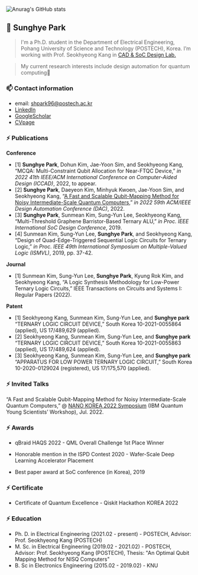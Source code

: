 ![Anurag's GitHub stats](https://github-readme-stats.vercel.app/api?username=sunghyepark&show_icons=true&theme=radical)

## 👋 Sunghye Park

> I'm a Ph.D. student in the Department of Electrical Engineering, Pohang University of Science and Technology (POSTECH), Korea. I’m working with Prof. Seokhyeong Kang in [CAD & SoC Design Lab.](http://csdl.postech.ac.kr/)
> 

> My current research interests include design automation for quantum computing🙂
>


### 📫 Contact information

- email: shpark96@postech.ac.kr
- [LinkedIn](https://www.linkedin.com/in/sunghye-park-23486023a/) 
- [GoogleScholar](https://scholar.google.com/citations?hl=en&user=wpK6M2UAAAAJ)
- [CVpage](https://shpark96.notion.site/shpark96/Sunghye-Park-601e8fa7180f4151aaae4a5b75111348) 



### ⚡ Publications

**Conference**
  - [1] **Sunghye Park**, Dohun Kim, Jae-Yoon Sim, and Seokhyeong Kang, “MCQA: Multi-Constraint Qubit Allocation for Near-FTQC Device,” *in 2022 41th IEEE/ACM International Conference on Computer-Aided Design (ICCAD)*, 2022, to appear.
  - [2] **Sunghye Park**, Daeyeon Kim, Minhyuk Kwoen, Jae-Yoon Sim, and Seokhyeong Kang, “[A Fast and Scalable Qubit-Mapping Method for Noisy Intermediate-Scale Quantum Computers](https://dl.acm.org/doi/abs/10.1145/3489517.3530402),” *in 2022 59th ACM/IEEE Design Automation Conference (DAC)*, 2022.
 - [3] **Sunghye Park**, Sunmean Kim, Sung-Yun Lee, Seokhyeong Kang, “Multi-Threshold Graphene Barristor-Based Ternary ALU,” *in Proc. IEEE International SoC Design Conference*, 2019.
 - [4] Sunmean Kim, Sung-Yun Lee, **Sunghye Park**, and Seokhyeong Kang, “Design of Quad-Edge-Triggered Sequential Logic Circuits for Ternary Logic,” *in Proc. IEEE 49th International Symposium on Multiple-Valued Logic (ISMVL)*, 2019, pp. 37-42.
 

**Journal**
 - [1] Sunmean Kim, Sung-Yun Lee, **Sunghye Park**, Kyung Rok Kim, and Seokhyeong Kang, “A Logic Synthesis Methodology for Low-Power Ternary Logic Circuits,” IEEE Transactions on Circuits and Systems I: Regular Papers (2022).


**Patent**
 - [1] Seokhyeong Kang, Sunmean Kim, Sung-Yun Lee, and **Sunghye park** “TERNARY LOGIC CIRCUIT DEVICE,” South Korea 10-2021-0055864 (applied), US 17/489,629 (applied).
 - [2] Seokhyeong Kang, Sunmean Kim, Sung-Yun Lee, and **Sunghye park** “TERNARY LOGIC CIRCUIT DEVICE,” South Korea 10-2021-0055863 (applied), US 17/489,624 (applied).
 - [3] Seokhyeong Kang, Sunmean Kim, Sung-Yun Lee, and **Sunghye park** “APPARATUS FOR LOW POWER TERNARY LOGIC CIRCUIT,” South Korea 10-2020-0129024 (registered), US 17/175,570 (applied).


### ⚡ Invited Talks

“A Fast and Scalable Qubit-Mapping Method for Noisy Intermediate-Scale Quantum Computers,” @ [NANO KOREA 2022 Symposium](https://ace.postech.ac.kr/event/nano-korea-2022) (IBM Quantum Young Scientists’ Workshop), Jul. 2022.

### ⚡ Awards
- qBraid HAQS 2022 - QML Overall Challenge 1st Place Winner

- Honorable mention in the ISPD Contest 2020 - Wafer-Scale Deep Learning Accelerator Placement

- Best paper award at SoC conference (in Korea), 2019

### ⚡ Certificate
- Certificate of Quantum Excellence - Qiskit Hackathon KOREA 2022

### ⚡ Education
- Ph. D. in Electrical Engineering (2021.02 - present) - POSTECH, Advisor: Prof. Seokhyeong Kang (POSTECH)
- M. Sc. in Electrical Engineering (2019.02 - 2021.02) - POSTECH, Advisor: Prof. Seokhyeong Kang (POSTECH), Thesis: "An Optimal Qubit Mapping Method for NISQ Computers"
- B. Sc in Electronics Engineering (2015.02 - 2019.02) - KNU







<!--
**sunghyepark/SunghyePark** is a ✨ _special_ ✨ repository because its `README.md` (this file) appears on your GitHub profile.

Here are some ideas to get you started:

- 🔭 I’m currently working on ...
- 🌱 I’m currently learning ...
- 👯 I’m looking to collaborate on ...
- 🤔 I’m looking for help with ...
- 💬 Ask me about ...
- 📫 How to reach me: ...
- 😄 Pronouns: ...
- ⚡ Fun fact: ...
-->
